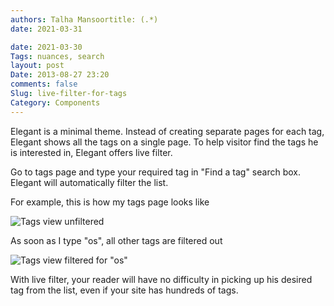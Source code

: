 ```yaml
---
authors: Talha Mansoortitle: (.*)
date: 2021-03-31

date: 2021-03-30
Tags: nuances, search
layout: post
Date: 2013-08-27 23:20
comments: false
Slug: live-filter-for-tags
Category: Components
---
```


Elegant is a minimal theme. Instead of creating separate pages for each tag,
Elegant shows all the tags on a single page. To help visitor find the tags he
is interested in, Elegant offers live filter.

Go to tags page and type your required tag in "Find a tag" search box. Elegant
will automatically filter the list.

For example, this is how my tags page looks like

![Tags view unfiltered]({static}/images/elegant-theme_tags-live-filter-default.png)

As soon as I type
"os", <!-- yaspeller ignore -->
all other tags are filtered out

![Tags view filtered for "os"]({static}/images/elegant-theme_tags-live-filter-filtered.png) <!-- yaspeller ignore -->

With live filter, your reader will have no difficulty in picking up his desired
tag from the list, even if your site has hundreds of tags.
